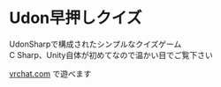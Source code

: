 # Udon早押しクイズ
UdonSharpで構成されたシンプルなクイズゲーム<br>
C Sharp、Unity自体が初めてなので温かい目でご覧下さい<br>

[vrchat.com](https://vrchat.com/home/world/wrld_0085237d-f265-46c9-a0b8-90da08d7d115) で遊べます<br>

